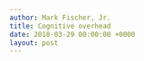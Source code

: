 ```yaml
---
author: Mark Fischer, Jr.
title: Cognitive overhead
date: 2018-03-29 00:00:00 +0000
layout: post
---
```

